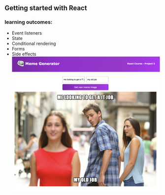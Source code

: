 ## Getting started with React

### learning outcomes:

- Event listeners
- State
- Conditional rendering
- Forms
- Side effects
  ![Screenshot.](./screenshot.png)
